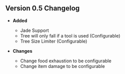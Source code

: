 ## Version 0.5 Changelog
* **Added**
  * Jade Support
  * Tree will only fall if a tool is used (Configurable)
  * Tree Size Limiter (Configurable)

* **Changes**
  * Change food exhaustion to be configurable
  * Change item damage to be configurable
